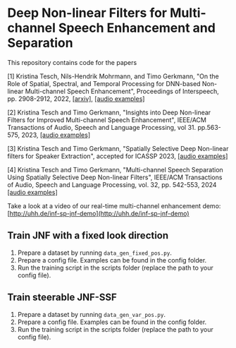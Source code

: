 # Deep Non-linear Filters for Multi-channel Speech Enhancement and Separation

This repository contains code for the papers 

[1] Kristina Tesch, Nils-Hendrik Mohrmann, and Timo Gerkmann, "On the Role of Spatial, Spectral, and Temporal Processing for DNN-based Non-linear Multi-channel Speech Enhancement", Proceedings of Interspeech, pp. 2908-2912, 2022, [[arxiv]](https://arxiv.org/abs/2206.11181), [[audio examples]](https://www.inf.uni-hamburg.de/en/inst/ab/sp/publications/interspeech2022-deepmcfilter.html)

[2] Kristina Tesch and Timo Gerkmann, "Insights into Deep Non-linear Filters for Improved Multi-channel Speech Enhancement", IEEE/ACM Transactions of Audio, Speech and Language Processing, vol 31. pp.563-575, 2023, [[audio examples]](https://www.inf.uni-hamburg.de/en/inst/ab/sp/publications/tasl2022-deepmcfilter.html)

[3] Kristina Tesch and Timo Gerkmann, "Spatially Selective Deep Non-linear filters for Speaker Extraction", accepted for ICASSP 2023, [[audio examples]](https://www.inf.uni-hamburg.de/en/inst/ab/sp/publications/icassp2023-spatiallyselective)

[4] Kristina Tesch and Timo Gerkmann, "Multi-channel Speech Separation Using Spatially Selective Deep Non-linear Filters", IEEE/ACM Transactions of Audio, Speech and Language Processing, vol. 32, pp. 542-553, 2024 [[audio examples]](https://www.inf.uni-hamburg.de/en/inst/ab/sp/publications/tasl2023-ssf-vs-ds.html)

Take a look at a video of our real-time multi-channel enhancement demo: [http://uhh.de/inf-sp-jnf-demo](http://uhh.de/inf-sp-jnf-demo)

## Train JNF with a fixed look direction

1. Prepare a dataset by running ```data_gen_fixed_pos.py```.
2. Prepare a config file. Examples can be found in the config folder.
3. Run the training script in the scripts folder (replace the path to your config file). 

## Train steerable JNF-SSF

1. Prepare a dataset by running ```data_gen_var_pos.py```.
2. Prepare a config file. Examples can be found in the config folder.
3. Run the training script in the scripts folder (replace the path to your config file). 